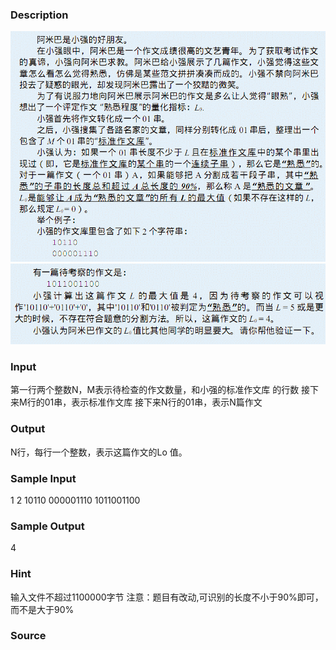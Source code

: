 
### Description
![](/JudgeOnline/upload/201205/1(4).jpg)
![](/JudgeOnline/upload/201205/2(2).jpg)
### Input
第一行两个整数N，M表示待检查的作文数量，和小强的标准作文库
的行数
接下来M行的01串，表示标准作文库
接下来N行的01串，表示N篇作文
### Output
N行，每行一个整数，表示这篇作文的Lo 值。
### Sample Input
1 2
10110
000001110
1011001100
### Sample Output
4
### Hint
输入文件不超过1100000字节
注意：题目有改动,可识别的长度不小于90%即可，而不是大于90%
### Source
